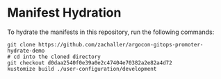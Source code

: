 # Manifest Hydration

To hydrate the manifests in this repository, run the following commands:

```shell
git clone https://github.com/zachaller/argocon-gitops-promoter-hydrate-demo
# cd into the cloned directory
git checkout d0daa2540f0e39a0e2c47404e70382a2e82a4d72
kustomize build ./user-configuration/development
```
